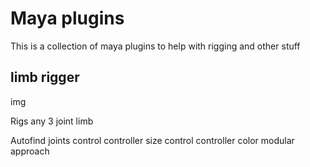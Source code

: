 # Maya plugins

This is a collection of maya plugins to help with rigging and other stuff


## limb rigger

img

Rigs any 3 joint limb

Autofind joints
control controller size
control controller color
modular approach
